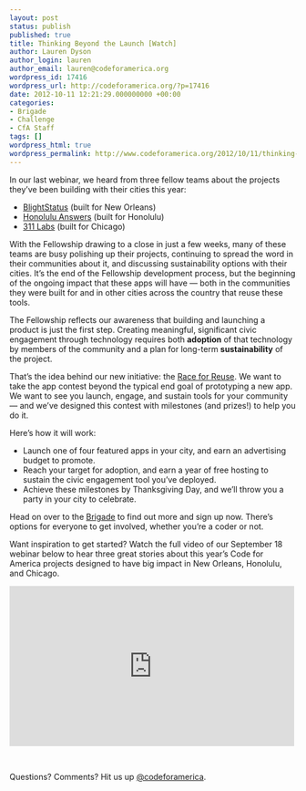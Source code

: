 ```yaml
---
layout: post
status: publish
published: true
title: Thinking Beyond the Launch [Watch]
author: Lauren Dyson
author_login: lauren
author_email: lauren@codeforamerica.org
wordpress_id: 17416
wordpress_url: http://codeforamerica.org/?p=17416
date: 2012-10-11 12:21:29.000000000 +00:00
categories:
- Brigade
- Challenge
- CfA Staff
tags: []
wordpress_html: true
wordpress_permalink: http://www.codeforamerica.org/2012/10/11/thinking-beyond-the-launch-watch/
---
```


<p>In our last webinar, we heard from three fellow teams about the projects they’ve been building with their cities this year:</p>
<ul>
<li><a href="http://codeforamerica.org/?cfa_project=blightstatus">BlightStatus</a> (built for New Orleans)</li>
<li><a href="http://codeforamerica.org/?cfa_project=honolulu-answers">Honolulu Answers</a> (built for Honolulu)</li>
<li><a href="http://codeforamerica.org/?cfa_project=311-labs">311 Labs</a> (built for Chicago)</li>
</ul>
<p>With the Fellowship drawing to a close in just a few weeks, many of these teams are busy polishing up their projects, continuing to spread the word in their communities about it, and discussing sustainability options with their cities. It’s the end of the Fellowship development process, but the beginning of the ongoing impact that these apps will have — both in the communities they were built for and in other cities across the country that reuse these tools.</p>
<p>The Fellowship reflects our awareness that building and launching a product is just the first step. Creating meaningful, significant civic engagement through technology requires both <strong>adoption</strong> of that technology by members of the community and a plan for long-term <strong>sustainability</strong> of the project.</p>
<p>That’s the idea behind our new initiative: the <a href="http://brigade.codeforamerica.org/pages/race-for-reuse">Race for Reuse</a>. We want to take the app contest beyond the typical end goal of prototyping a new app. We want to see you launch, engage, and sustain tools for your community — and we’ve designed this contest with milestones (and prizes!) to help you do it.</p>
<p>Here’s how it will work:</p>
<ul>
<li>Launch one of four featured apps in your city, and earn an advertising budget to promote.</li>
<li>Reach your target for adoption, and earn a year of free hosting to sustain the civic engagement tool you’ve deployed.</li>
<li>Achieve these milestones by Thanksgiving Day, and we’ll throw you a party in your city to celebrate.</li>
</ul>
<p>Head on over to the <a href="http://brigade.codeforamerica.org/pages/race-for-reuse">Brigade</a> to find out more and sign up now. There’s options for everyone to get involved, whether you’re a coder or not.</p>
<p>Want inspiration to get started? Watch the full video of our September 18 webinar below to hear three great stories about this year’s Code for America projects designed to have big impact in New Orleans, Honolulu, and Chicago.</p>
<p><iframe frameborder="0" height="281" src="http://player.vimeo.com/video/51157861" width="500"></iframe></p>
<p> </p>
<p>Questions? Comments? Hit us up <a href="http://twitter.com/codeforamerica">@codeforamerica</a>.</p>
